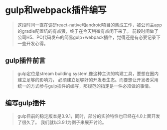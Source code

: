 # gulp和webpack插件编写
> 这段时间一直在调研react-native和android项目的集成工作，被公司主app的gradle配置坑的有点狠，终于在今天稍微有点闲下来了。
> 前段时间做了公司H5、PC代码发布的简易gulp+webpack插件，觉得还是有必要记录下一些开发心得。

## gulp插件前言 
> gulp定位是stream building system,像这种主流的构建工具，要想在圈内建立足够的影响力，
> 必须建立足够好的开发者生态。而要想让开发者采用统一的方式参与gulp插件的编写，那规范的指定是一件必须做的事情。

## 编写gulp插件
> gulp目前的稳定版本是3.9.1，同时，部分的实验特性也已经在4.0上面开发了很久了。
> 我们就以3.9.1为例子来展开讨论。
